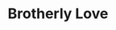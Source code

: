 ---
pid: ls115
title: Brotherly Love
location_transcription: Board Street by the stadium
coordinates: "[-75.171002797206, 39.957953557074]"
zipcode: NJ08203
gen_neighborhood: 
neighborhood: 
outside_phl: Brigantine NJ
age: '25'
age_range: 20-29
instagram: 
image_file_name: ls_115.jpg
proposal_transcription: All bunch of different races all holding hands
topic: Unity,Race Ethnicity
topic_summary: 0, 0
type: Other No Form
keywords_other: 
credit: Christine / Courtney
image_labels: 
twitter: 
facebook: 
permalink: "/monuments/ls115/"
layout: item-page
---